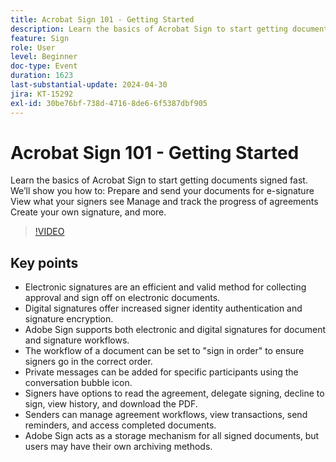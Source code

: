 ```yaml
---
title: Acrobat Sign 101 - Getting Started
description: Learn the basics of Acrobat Sign to start getting documents signed fast.
feature: Sign
role: User
level: Beginner
doc-type: Event
duration: 1623
last-substantial-update: 2024-04-30
jira: KT-15292
exl-id: 30be76bf-738d-4716-8de6-6f5387dbf905
---
```

# Acrobat Sign 101 - Getting Started

Learn the basics of Acrobat Sign to start getting documents signed fast. We’ll show you how to: Prepare and send your documents for e-signature View what your signers see Manage and track the progress of agreements Create your own signature, and more.

>[!VIDEO](https://video.tv.adobe.com/v/3428183/?learn=on)

## Key points

* Electronic signatures are an efficient and valid method for collecting approval and sign off on electronic documents.
* Digital signatures offer increased signer identity authentication and signature encryption.
* Adobe Sign supports both electronic and digital signatures for document and signature workflows.
* The workflow of a document can be set to "sign in order" to ensure signers go in the correct order.
* Private messages can be added for specific participants using the conversation bubble icon.
* Signers have options to read the agreement, delegate signing, decline to sign, view history, and download the PDF.
* Senders can manage agreement workflows, view transactions, send reminders, and access completed documents.
* Adobe Sign acts as a storage mechanism for all signed documents, but users may have their own archiving methods.

